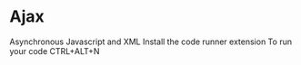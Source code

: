 # Ajax
Asynchronous Javascript and XML
Install the code runner extension
To run your code CTRL+ALT+N